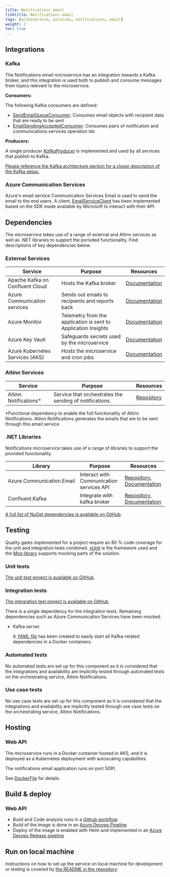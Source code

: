```yaml
---
title: Notifications email
linktitle: Notifications email
tags: [architecture, solution, notifications, email]
weight: 2
toc: true
---
```


## Integrations
### Kafka

The Notifications email microservice has an integration towards a Kafka broker, and this integration is used
both to publish and consume messages from topics relevant to the microservice. 

**Consumers:**

The following Kafka consumers are defined: 
- [SendEmailQueueConsumer](https://github.com/Altinn/altinn-notifications-email/blob/main/src/Altinn.Notifications.Email.Integrations/Consumers/SendEmailQueueConsumer.cs):
  Consumes email objects with recipient data that are ready to be sent
- [EmailSendingAcceptedConsumer](https://github.com/Altinn/altinn-notifications-email/blob/main/src/Altinn.Notifications.Email.Integrations/Consumers/EmailSendingAcceptedConsumer.cs):
  Consumes pairs of notification and communications services operation ids

  
**Producers:**

A single producer [_KafkaProducer_](https://github.com/Altinn/altinn-notifications-email/blob/main/src/Altinn.Notifications.Email.Integrations/Producers/CommonProducer.cs) 
is implemented and used by all services that publish to Kafka. 

[Please reference the Kafka architecture section for a closer description of the Kafka setup.](../kafka/)

### Azure Communication Services 

Azure's email service Communication Services Email is used to send the email to the end users. 
A client, [EmailServiceClient](https://github.com/Altinn/altinn-notifications-email/blob/main/src/Altinn.Notifications.Email.Integrations/Clients/EmailServiceClient.cs)
has been implemented based on the SDK made available by Microsoft to interact with their API. 

## Dependencies

The microservice takes use of a range of external and Altinn services as well as .NET libraries to support the porivded
functionality. 
Find descriptions of key dependencies below. 

### External Services

| Service | Purpose | Resources |
|-|-|-|
| Apache Kafka on Confluent Cloud | Hosts the Kafka broker | [Documentation](https://www.confluent.io/confluent-cloud/)|
| Azure Communication services | Sends out emails to recipients and reports back | [Documentation](https://azure.microsoft.com/en-us/products/communication-services)|
| Azure Monitor | Telemetry from the application is sent to Application Insights | [Documentation](https://azure.microsoft.com/en-us/products/monitor) |
| Azure Key Vault | Safeguards secrets used by the microservice | [Documentation](https://azure.microsoft.com/en-us/products/key-vault) |
| Azure Kubernetes Services (AKS)| Hosts the microservice and cron jobs | [Documentation](https://azure.microsoft.com/en-us/products/kubernetes-service/) |


### Altinn Services
| Service | Purpose | Resources |
|-|-|-|
| Altinn Notifications* | Service that orchestrates the sending of notifications.| [Repository](https://github.com/altinn/altinn-notifications-email) |


\*Functional dependency to enable the full functionality of Altinn Notifications. Altinn Notifications generates the 
emails that are to be sent through this email service.



### .NET Libraries
Notifications microservice takes use of a range of libraries to support the provided functionality. 

| Library   | Purpose                                     | Resources                            |
| --------  | ------------------------------------------- | ---------------------------------------- |
| Azure.Communication.Email | Interact with Communication services API | [Repository](https://github.com/Azure/azure-sdk-for-net), [Documentation](https://github.com/Azure/azure-sdk-for-net/blob/Azure.Communication.Email_1.0.1/sdk/communication/Azure.Communication.Email/README.md) |
| Confluent.Kafka | Integrate with kafka broker | [Repository](https://github.com/confluentinc/confluent-kafka-dotnet), [Documentation](https://developer.confluent.io/get-started/dotnet/) |

[A full list of NuGet dependencies is available on GitHub](https://github.com/Altinn/altinn-notifications-email/network/dependencies).

## Testing
Quality gates implemented for a project require an 80 % code coverage for the unit and integration tests combined.
[xUnit](https://xunit.net/) is the framework used and the [Moq library](https://github.com/moq) supports mocking
parts of the solution.

### Unit tests
[The unit test project is available on GitHub](https://github.com/Altinn/altinn-notifications-email/tree/main/test/Altinn.Notifications.Email.Tests).

### Integration tests
[The integration test project is available on GitHub](https://github.com/Altinn/altinn-notifications-email/tree/main/test/Altinn.Notifications.Email.IntegrationTests).

There is a single dependency for the integration tests. Remaining dependencies such as Azure Communication Services have been mocked. 

- Kafka server. 
  
    A [_YAML file_](https://github.com/Altinn/altinn-notifications/blob/main/setup-kafka.yml) has been created to easily 
start all Kafka-related dependencies in a Docker containers.



### Automated tests 
No automated tests are set up for this component as it is considered that the integrations and availability are implicitly tested
through automated tests on the orchestrating service, Altinn Notifications.

### Use case tests
No use case tests are set up for this component as it is considered that the integrations and availability are implicitly tested
through use case tests on the orchestrating service, Altinn Notifications.

## Hosting

### Web API 
The microservice runs in a Docker container hosted in AKS, 
and it is deployed as a Kubernetes deployment with autoscaling capabilities.

The notifications email application runs on port 5091. 

See [DockerFile](https://github.com/Altinn/altinn-notifications-email/blob/main/Dockerfile) for details.

## Build & deploy

### Web API 
  - Build and Code analysis runs in a [Github workflow](https://github.com/Altinn/altinn-notifications-email/actions)
  - Build of the image is done in an [Azure Devops Pipeline](https://dev.azure.com/brreg/altinn-studio/_build?definitionId=423)
  - Deploy of the image is enabled with Helm and implemented in an [Azure Devops Release pipeline](https://dev.azure.com/brreg/altinn-studio/_release?_a=releases&view=all&definitionId=48)

## Run on local machine
Instructions on how to set up the service on local machine for development or testing is covered by 
[the README in the repository](https://github.com/Altinn/altinn-notifications-email). 